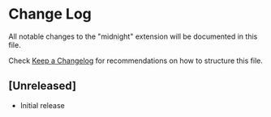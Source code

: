 # Change Log

All notable changes to the "midnight" extension will be documented in this file.

Check [Keep a Changelog](http://keepachangelog.com/) for recommendations on how to structure this file.

## [Unreleased]

- Initial release
